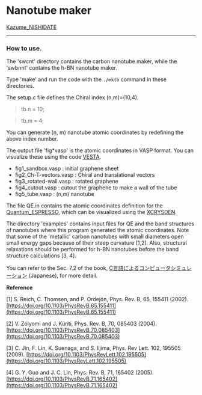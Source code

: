 

# Nanotube maker

[Kazume_NISHIDATE](kazume.nishidate@gmail.com)

-------------------------------------------------------------------------------

### How to use.

  The 'swcnt' directory contains the carbon nanotube maker, while the 'swbnnt' contains the h-BN nanotube maker. 

  Type 'make' and run the code with the `./mktb` command in these directories.

  The setup.c file defines the Chiral index (n,m)=(10,4).

> tb.n =  10;

> tb.m =  4;
  
  You can generate (n, m) nanotube atomic coordinates by redefining the above index number.

  
  The output file 'fig*vasp' is the atomic coordinates in VASP format. You can visualize these using the code [VESTA](https://jp-minerals.org/vesta/jp/).

- fig1_sandbox.vasp : initial graphene sheet
- fig2_Ch-T-vectors.vasp : Chiral and translational vectors
- fig3_rotated-wall.vasp : rotated graphene 
- fig4_cutout.vasp : cutout the graphene to make a wall of the tube
- fig5_tube.vasp : (n,m) nanotube 

The file QE.in contains the atomic coordinates definition for the [Quantum_ESPRESSO](https://www.quantum-espresso.org/), which can be visualized using the [XCRYSDEN](http://www.xcrysden.org/).

The directory 'examples' contains input files for QE and the band structures of nanotubes where this program generated the atomic coordinates. Note that some of the 'metallic' carbon nanotubes with small diameters open small energy gaps because of their steep curvature [1,2]. Also, structural relaxations should be performed for h-BN nanotubes before the band structure calculations [3, 4]. 
  
You can refer to the Sec. 7.2 of the book, [C言語によるコンピュータシミュレーション](http://web.cc.iwate-u.ac.jp/~nisidate/main.pdf) (Japanese), for more detail.
  
**Reference**

[1] S. Reich, C. Thomsen, and P. Ordej&oacute;n, Phys. Rev. B, 65, 155411 (2002).
[https://doi.org/10.1103/PhysRevB.65.155411](https://doi.org/10.1103/PhysRevB.65.155411)

[2] V. Z&oacute;lyomi and J. K&uuml;riti, Phys. Rev. B, 70, 085403 (2004).
[https://doi.org/10.1103/PhysRevB.70.085403](https://doi.org/10.1103/PhysRevB.70.085403)

[3] C. Jin, F. Lin, K. Suenaga, and S. Iijima, Phys. Rev Lett. 102, 195505 (2009).
[https://doi.org/10.1103/PhysRevLett.102.195505](https://doi.org/10.1103/PhysRevLett.102.195505)

[4] G. Y. Guo and J. C. Lin, Phys. Rev. B, 71, 165402 (2005).
[https://doi.org/10.1103/PhysRevB.71.165402](https://doi.org/10.1103/PhysRevB.71.165402)